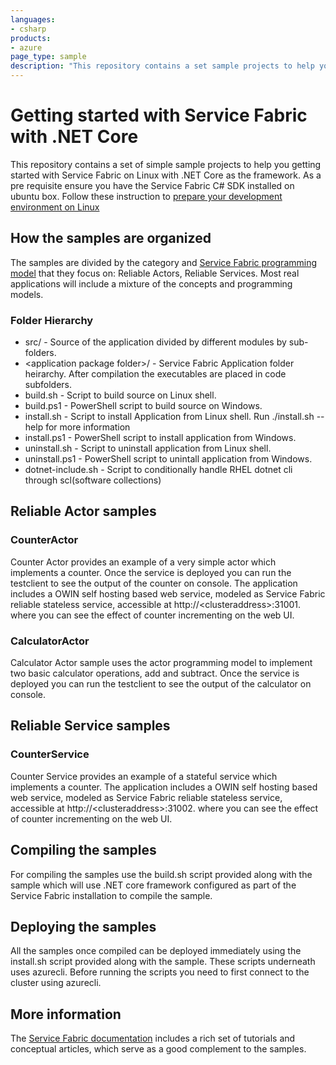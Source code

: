 ```yaml
---
languages:
- csharp
products:
- azure
page_type: sample
description: "This repository contains a set sample projects to help you get started with Service Fabric on Linux with .NET Core as the framework."
---
```


# Getting started with Service Fabric with .NET Core

This repository contains a set of simple sample projects to help you getting started with Service Fabric on Linux with .NET Core as the framework. As a pre requisite ensure you have the Service Fabric C# SDK installed on ubuntu box. Follow these instruction to [prepare your development environment on Linux][service-fabric-Linux-getting-started]

## How the samples are organized

The samples are divided by the category and [Service Fabric programming model][service-fabric-programming-models] that they focus on: Reliable Actors, Reliable Services. Most real applications will include a mixture of the concepts and programming models.

### Folder Hierarchy
* src/ - Source of the application divided by different modules by sub-folders.  
* &lt;application package folder&gt;/ - Service Fabric Application folder heirarchy. After compilation the executables are placed in code subfolders.  
* build.sh - Script to build source on Linux shell.  
* build.ps1 - PowerShell script to build source on Windows.  
* install.sh - Script to install Application from Linux shell. Run ./install.sh --help for more information
* install.ps1 - PowerShell script to install application from Windows.  
* uninstall.sh - Script to uninstall application from Linux shell.  
* uninstall.ps1 - PowerShell script to unintall application from Windows.
* dotnet-include.sh - Script to conditionally handle RHEL dotnet cli through scl(software collections)

## Reliable Actor samples
### CounterActor

Counter Actor provides an example of a very simple actor which implements a counter. Once the service is deployed you can run the testclient to see the output of the counter on console. 
The application includes a OWIN self hosting based web service, modeled as Service Fabric reliable stateless service, accessible at http://&lt;clusteraddress&gt;:31001. where you can see the effect of counter incrementing on the web UI.

### CalculatorActor

Calculator Actor sample uses the actor programming model to implement two basic calculator operations, add and subtract. Once the service is deployed you can run the testclient to see the output of the calculator on console.

## Reliable Service samples
### CounterService

Counter Service provides an example of a stateful service which implements a counter.
The application includes a OWIN self hosting based web service, modeled as Service Fabric reliable stateless service, accessible at http://&lt;clusteraddress&gt;:31002. where you can see the effect of counter incrementing on the web UI.

## Compiling the samples
For compiling the samples use the build.sh script provided along with the sample which will use .NET core framework configured as part of the Service Fabric installation to compile the sample.

## Deploying the samples
All the samples once compiled can be deployed immediately using the install.sh script provided along with the sample. These scripts underneath uses azurecli. Before running the scripts you need to first connect to the cluster using azurecli.

## More information

The [Service Fabric documentation][service-fabric-docs] includes a rich set of tutorials and conceptual articles, which serve as a good complement to the samples.

<!-- Links -->

[service-fabric-programming-models]: https://azure.microsoft.com/en-us/documentation/articles/service-fabric-choose-framework/
[service-fabric-docs]: http://aka.ms/servicefabricdocs
[service-fabric-Linux-getting-started]: https://azure.microsoft.com/en-us/documentation/articles/service-fabric-get-started-linux/
